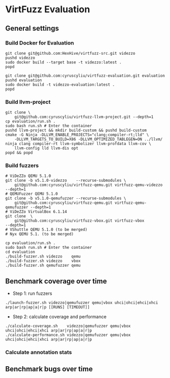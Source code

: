 # VirtFuzz Evaluation

## General settings

### Build Docker for Evaluation

```
git clone git@github.com:HexHive/virtfuzz-src.git videzzo
pushd videzzo
sudo docker build --target base -t videzzo:latest .
popd

git clone git@github.com:cyruscyliu/virtfuzz-evaluation.git evaluation
pushd evaluation
sudo docker build -t videzzo-evaluation:latest .
popd
```

### Build llvm-project

```
git clone \
    git@github.com:cyruscyliu/virtfuzz-llvm-project.git --depth=1
cp evaluation/run.sh .
sudo bash run.sh # Enter the container
pushd llvm-project && mkdir build-custom && pushd build-custom
cmake -G Ninja -DLLVM_ENABLE_PROJECTS="clang;compiler-rt;lld" \
    -DLLVM_TARGETS_TO_BUILD=X86 -DLLVM_OPTIMIZED_TABLEGEN=ON ../llvm/
ninja clang compiler-rt llvm-symbolizer llvm-profdata llvm-cov \
    llvm-config lld llvm-dis opt
popd && popd
```

### Build fuzzers

```
# ViDeZZo QEMU 5.1.0
git clone -b v5.1.0-videzzo    --recurse-submodules \
    git@github.com:cyruscyliu/virtfuzz-qemu.git virtfuzz-qemu-videzzo    --depth=1
# QEMUFuzzer QEMU 5.1.0
git clone -b v5.1.0-qemufuzzer --recurse-submodules \
    git@github.com:cyruscyliu/virtfuzz-qemu.git virtfuzz-qemu-qemufuzzer --depth=1
# ViDeZZo VirtualBox 6.1.14
git clone  \
    git@github.com:cyruscyliu/virtfuzz-vbox.git virtfuzz-vbox            --depth=1
# VShuttle QEMU 5.1.0 (to be merged)
# Nyx QEMU 5.1. (to be merged)

cp evaluation/run.sh .
sudo bash run.sh # Enter the container
cd evaluation
./build-fuzzer.sh videzzo    qemu
./build-fuzzer.sh videzzo    vbox
./build-fuzzer.sh qemufuzzer qemu
```

## Benchmark coverage over time

+ Step 1: run fuzzers

```
./launch-fuzzer.sh videzzo|qemufuzzer qemu|vbox uhci|ohci|ehci|xhci arp|ar|rp|ap|a|r|p [[RUNS] [TIMEOUT]]
```

+ Step 2: calculate coverage and performance

```
./calculate-coverage.sh    videzzo|qemufuzzer qemu|vbox uhci|ohci|ehci|xhci arp|ar|rp|ap|a|r|p
./calculate-performance.sh videzzo|qemufuzzer qemu|vbox uhci|ohci|ehci|xhci arp|ar|rp|ap|a|r|p
```

### Calculate annotation stats

## Benchmark bugs over time
